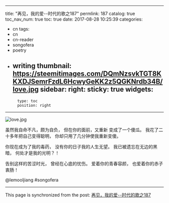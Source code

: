 
---
title: "再见，我的爱--时代的歌之187"
permlink: 187
catalog: true
toc_nav_num: true
toc: true
date: 2017-08-28 10:25:39
categories:
- cn
tags:
- cn
- cn-reader
- songofera
- poetry
- writing
thumbnail: https://steemitimages.com/DQmNzsvkTGT8KKXDJSemrFzdL6HcwyGeKK2z5QGKNrdb34B/love.jpg
sidebar:
    right:
        sticky: true
widgets:
    -
        type: toc
        position: right
---


![love.jpg](https://steemitimages.com/DQmNzsvkTGT8KKXDJSemrFzdL6HcwyGeKK2z5QGKNrdb34B/love.jpg)

虽然我自命不凡，颇为自负，
但在你的面前，又重新
变成了一个傻瓜。
我花了二十多年把自己变得聪明，
你却只用了几分钟使我重新变傻。

你现在成为了我的毒药，
没有你的日子我的人生无望。
我已被遗忘在无边的黑暗，
何处才是我的光明？！

告别这样的苦涩时光，
曾经在心底的忧伤。
爱着你的青春容颜，
也爱着你的赤子衷肠！

@lemooljiang #songofera

- - -

This page is synchronized from the post: [再见，我的爱--时代的歌之187](https://steemit.com/@lemooljiang/187)
